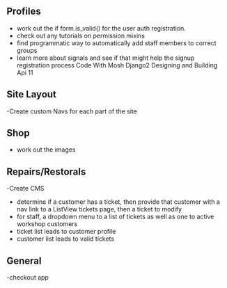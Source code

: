 ## Profiles

- work out the if form.is_valid() for the user auth registration. 
- check out any tutorials on permission mixins
- find programmatic way to automatically add staff members to correct groups
- learn more about signals and see if that might help the signup registration
process Code With Mosh Django2 Designing and Building Api 11

## Site Layout

-Create custom Navs for each part of the site

## Shop

- work out the images

## Repairs/Restorals

-Create CMS
- determine if a customer has a ticket, then provide that customer with a nav
link to a ListView tickets page, then a ticket to modify
- for staff, a dropdown menu to a list of tickets as well as one to active 
workshop customers
- ticket list leads to customer profile
- customer list leads to valid tickets

## General

-checkout app
